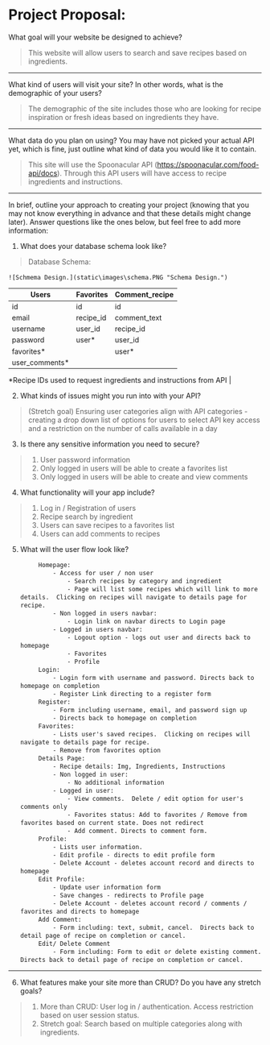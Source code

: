 # Project Proposal:

What goal will your website be designed to achieve?

  >This website will allow users to search and save recipes based on ingredients.
----

What kind of users will visit your site? In other words, what is the demographic of your users?

  >The demographic of the site includes those who are looking for recipe inspiration or fresh ideas based on ingredients they have.
----
What data do you plan on using? You may have not picked your actual API yet, which is fine, just outline what kind of data you would like it to contain.

  >This site will use the Spoonacular API (https://spoonacular.com/food-api/docs).  Through this API users will have access to recipe ingredients and instructions.
----

In brief, outline your approach to creating your project (knowing that you may not know everything in advance and that these details might change later). Answer questions like the ones below, but feel free to add more information:
1. What does your database schema look like?
            
 >Database Schema:

    ![Schmema Design.](static\images\schema.PNG "Schema Design.")

   | Users          | Favorites  | Comment_recipe |
   | -------------  |----------  |-------------   |
   | id             | id         |id              |
   | email          | recipe_id  |comment_text    |
   | username       | user_id    |recipe_id       |
   | password       | user*      |user_id         |
   | favorites*     |            |user*           |
   | user_comments* |            |                |       
   
 *Recipe IDs used to request ingredients and instructions from API |

2. What kinds of issues might you run into with your API?

  >(Stretch goal) Ensuring user categories align with API categories - creating a drop down list of options for users to select
  > API key access and a restriction on the number of calls available in a day

3. Is there any sensitive information you need to secure?
  >1. User password information
  >1. Only logged in users will be able to create a favorites list
  >1. Only logged in users will be able to create and view comments

4. What functionality will your app include?
  >1. Log in / Registration of users
  >1. Recipe search by ingredient
  >1. Users can save recipes to a favorites list
  >1. Users can add comments to recipes

5. What will the user flow look like?

            Homepage:
                - Access for user / non user
                    - Search recipes by category and ingredient
                    - Page will list some recipes which will link to more details.  Clicking on recipes will navigate to details page for recipe.
                - Non logged in users navbar:
                    - Login link on navbar directs to Login page
                - Logged in users navbar:
                    - Logout option - logs out user and directs back to homepage
                    - Favorites
                    - Profile
            Login:
                - Login form with username and password. Directs back to homepage on completion
                - Register Link directing to a register form
            Register:
                - Form including username, email, and password sign up
                - Directs back to homepage on completion
            Favorites:
                - Lists user's saved recipes.  Clicking on recipes will navigate to details page for recipe.
                - Remove from favorites option
            Details Page:
                - Recipe details: Img, Ingredients, Instructions
                - Non logged in user:
                    - No additional information
                - Logged in user:
                    - View comments.  Delete / edit option for user's comments only
                    - Favorites status: Add to favorites / Remove from favorites based on current state. Does not redirect
                    - Add comment. Directs to comment form.
            Profile:
                - Lists user information.
                - Edit profile - directs to edit profile form
                - Delete Account - deletes account record and directs to homepage
            Edit Profile:
                - Update user information form
                - Save changes - redirects to Profile page
                - Delete Account - deletes account record / comments / favorites and directs to homepage
            Add Comment:
                - Form including: text, submit, cancel.  Directs back to detail page of recipe on completion or cancel.
            Edit/ Delete Comment
                - Form including: Form to edit or delete existing comment.  Directs back to detail page of recipe on completion or cancel.

----
6. What features make your site more than CRUD? Do you have any stretch goals?

  > 1. More than CRUD: User log in / authentication.  Access restriction based on user session status.
  > 1. Stretch goal: Search based on multiple categories along with ingredients.
